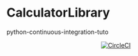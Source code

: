 # CalculatorLibrary
python-continuous-integration-tuto


<div align="center">
  <a href="https://circleci.com/gh/chibanemourad/CalculatorLibrary">
    <img alt="CircleCI" src="https://circleci.com/gh/chibanemourad/CalculatorLibrary.svg?style=shield" />
  </a>
</div>
<br />
